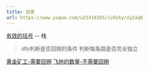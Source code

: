 ```yaml
---
title: 目录
url: https://www.yuque.com/u21419265/iv0zky/zy2aq6
---
```


[有效的括号](https://leetcode-cn.com/problems/valid-parentheses/solution/valid-parentheses-fu-zhu-zhan-fa-by-jin407891080/) -- 栈

> dfs判断是否回朔的条件 判断每条路是否完全独立

[黄金矿工-需要回朔](https://leetcode-cn.com/problems/path-with-maximum-gold/)
[飞地的数量-不需要回朔](https://leetcode-cn.com/problems/number-of-enclaves/)

